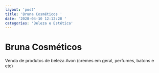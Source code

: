 ```yaml
---
layout: 'post'
title: 'Bruna Cosméticos '
date: '2020-04-10 12:12:20 '
categories: 'Beleza e Estética'
---
```


# Bruna Cosméticos 

Venda de produtos de beleza Avon (cremes em geral, perfumes, batons e etc)
